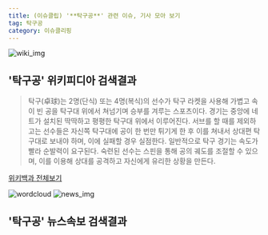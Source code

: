 ```yaml
---
title: (이슈클립) '**탁구공**' 관련 이슈, 기사 모아 보기
tag: 탁구공
category: 이슈클리핑
---
```

![wiki_img](https://user-images.githubusercontent.com/42597476/44503234-41136a80-a6d0-11e8-9071-6fc6418eafe4.png)
## **'**탁구공**'** 위키피디아 검색결과
>탁구(卓球)는 2명(단식) 또는 4명(복식)의 선수가 탁구 라켓을 사용해 가볍고 속이 빈 공을 탁구대 위에서 쳐넘기며 승부를 겨루는 스포츠이다. 경기는 중앙에 네트가 설치된 딱딱하고 평평한 탁구대 위에서 이루어진다. 서브를 할 때를 제외하고는 선수들은 자신쪽 탁구대에 공이 한 번만 튀기게 한 후 이를 쳐내서 상대편 탁구대로 보내야 하며, 이에 실패할 경우 실점한다. 일반적으로 탁구 경기는 속도가 빨라 순발력이 요구된다. 숙련된 선수는 스핀을 통해 공의 궤도를 조절할 수 있으며, 이를 이용해 상대를 공격하고 자신에게 유리한 상황을 만든다.

<a href="https://ko.wikipedia.org/wiki/탁구공" target="_blank">위키백과 전체보기</a>

![wordcloud](https://s3.ap-northeast-2.amazonaws.com/lyrics101-wordcloud/2018-09-18-1537210584.png)
![news_img](https://user-images.githubusercontent.com/42597476/44507050-1206f400-a6e4-11e8-8d98-7ffbfebb353f.png)
## **'**탁구공**'** 뉴스속보 검색결과

